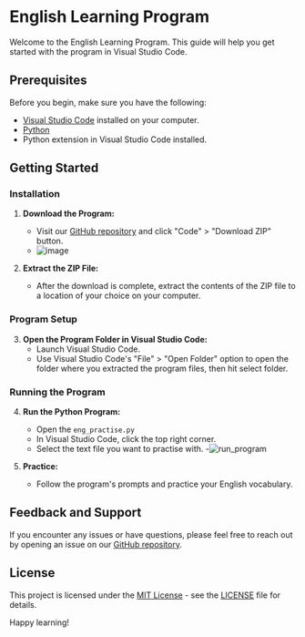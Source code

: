 # English Learning Program

Welcome to the English Learning Program. This guide will help you get started with the program in Visual Studio Code.

## Prerequisites

Before you begin, make sure you have the following:

- [Visual Studio Code](https://code.visualstudio.com/download) installed on your computer.
- [Python](https://www.python.org)
- Python extension in Visual Studio Code installed.

## Getting Started

### Installation

1. **Download the Program:**
   - Visit our [GitHub repository](https://github.com/WattoX00/Eng_learing) and click "Code" > "Download ZIP" button.
   - ![image](https://github.com/WattoX00/Eng_learing/assets/78638839/18bc09de-532b-4ed3-a8bd-7ea5f1f90f5c)

2. **Extract the ZIP File:**
   - After the download is complete, extract the contents of the ZIP file to a location of your choice on your computer.

### Program Setup

3. **Open the Program Folder in Visual Studio Code:**
   - Launch Visual Studio Code.
   - Use Visual Studio Code's "File" > "Open Folder" option to open the folder where you extracted the program files, then hit select folder.

### Running the Program

4. **Run the Python Program:**
   - Open the `eng_practise.py`
   - In Visual Studio Code, click the top right corner.
   - Select the text file you want to practise with.
   -![run_program](https://github.com/WattoX00/Ip/assets/78638839/6e1a0726-40bf-467c-80f0-1f48e410637e)

5. **Practice:**
   - Follow the program's prompts and practice your English vocabulary.

## Feedback and Support

If you encounter any issues or have questions, please feel free to reach out by opening an issue on our [GitHub repository](https://github.com/WattoX00/Eng_learing).

## License

This project is licensed under the [MIT License](LICENSE) - see the [LICENSE](LICENSE) file for details.

Happy learning!
